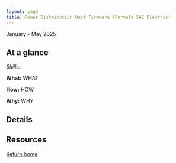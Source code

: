 ```yaml
---
layout: page
title: Power Distribution Unit Firmware (Formula SAE Electric)
---
```


January - May 2025

## At a glance

_Skills:_

**What:** WHAT

**How:** HOW

**Why:** WHY

## Details

## Resources

[Return home]({{site.url}})
